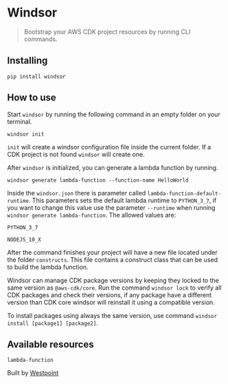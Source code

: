 # Windsor
> Bootstrap your AWS CDK project resources by running CLI commands.

## Installing
`pip install windsor`

## How to use
Start `windsor` by running the following command in an empty folder on your terminal.

`windsor init`

`init` will create a windsor configuration file inside the current folder. If a CDK project is not found `windsor` will create one.

After `windsor` is initialized, you can generate a lambda function by running.

`windsor generate lambda-function --function-name HelloWorld`

Inside the `windsor.json` there is parameter called `lambda-function-default-runtime`. This parameters sets the default lambda runtime to `PYTHON_3_7`, if you want to change this value use the parameter `--runtime` when running `windsor generate lambda-function`. The allowed values are:

`PYTHON_3_7`

`NODEJS_10_X`

After the command finishes your project will have a new file located under the folder `constructs`. This file contains a construct class that can be used to build the lambda function.

Windsor can manage CDK package versions by keeping they locked to the same version as `@aws-cdk/core`. Run the command
`windsor lock` to verify all CDK packages and check their versions, if any package have a different version than CDK core windsor will reinstall it using a compatible version.

To install packages using always the same version, use command `windsor install [package1] [package2]`.

## Available resources
`lambda-function`

Built by [Westpoint](https://westpoint.io)
